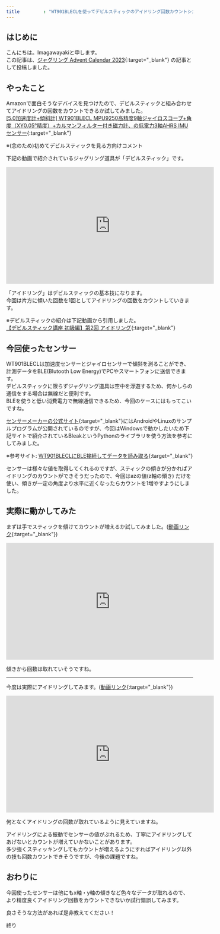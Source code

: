 ```yaml
---
title         : "WT901BLECLを使ってデビルスティックのアイドリング回数カウントシステムを試作してみました"
---
```


## はじめに
こんにちは。Imagawayakiと申します。  
この記事は、[ジャグリング Advent Calendar 2023](https://adventar.org/calendars/8710){:target="_blank"} の記事として投稿しました。  

## やったこと
Amazonで面白そうなデバイスを見つけたので、デビルスティックと組み合わせてアイドリングの回数をカウントできるか試してみました。  
[[5.0加速度計+傾斜計] WT901BLECL MPU9250高精度9軸ジャイロスコープ+角度（XY0.05°精度）+カルマンフィルター付き磁力計、の低電力3軸AHRS IMUセンサー](https://www.amazon.co.jp/Bluetooth5-0%E5%8A%A0%E9%80%9F%E5%BA%A6%E8%A8%88-WT901BLECL-MPU9250%E9%AB%98%E7%B2%BE%E5%BA%A69%E8%BB%B8%E3%82%B8%E3%83%A3%E3%82%A4%E3%83%AD%E3%82%B9%E3%82%B3%E3%83%BC%E3%83%97-%E8%A7%92%E5%BA%A6%EF%BC%88XY0-05%C2%B0%E7%B2%BE%E5%BA%A6%EF%BC%89-%E3%82%AB%E3%83%AB%E3%83%9E%E3%83%B3%E3%83%95%E3%82%A3%E3%83%AB%E3%82%BF%E3%83%BC%E4%BB%98%E3%81%8D%E7%A3%81%E5%8A%9B%E8%A8%88%E3%80%81%E3%81%AE%E4%BD%8E%E9%9B%BB%E5%8A%9B3%E8%BB%B8AHRS/dp/B07SYYRZQ2){:target="_blank"}  

※(念のため)初めてデビルスティックを見る方向けコメント  

下記の動画で紹介されているジャグリング道具が「デビルスティック」です。  
<iframe width="560" height="315" src="https://www.youtube.com/embed/HhfULKjZ2kE?si=KRinEs8dwWkupvYI" title="YouTube video player" frameborder="0" allow="accelerometer; autoplay; clipboard-write; encrypted-media; gyroscope; picture-in-picture; web-share" allowfullscreen></iframe>

「アイドリング」はデビルスティックの基本技になります。  
今回は片方に傾いた回数を1回としてアイドリングの回数をカウントしていきます。  

※デビルスティックの紹介は下記動画から引用しました。  
[【デビルスティック講座 初級編】第2回 アイドリング](https://youtu.be/HhfULKjZ2kE?si=fi_kdmM43fe2vJdo){:target="_blank"}

## 今回使ったセンサー
WT901BLECLは加速度センサーとジャイロセンサーで傾斜を測ることができ、計測データをBLE(Blutooth Low Energy)でPCやスマートフォンに送信できます。  
デビルスティックに限らずジャグリング道具は空中を浮遊するため、何かしらの通信をする場合は無線だと便利です。  
BLEを使うと低い消費電力で無線通信できるため、今回のケースにはもってこいですね。  

[センサーメーカーの公式サイト](https://www.wit-motion.com/9-axis/wt901blecl-mpu9250-high-precision.html){:target="_blank"}にはAndroidやLinuxのサンプルプログラムが公開されているのですが、今回はWindowsで動かしたいため下記サイトで紹介されているBleakというPythonのライブラリを使う方法を参考にしてみました。   

※参考サイト: [WT901BLECLにBLE接続してデータを読み取る](https://zenn.dev/fastriver/articles/wt901blecl_read_data){:target="_blank"}  

センサーは様々な値を取得してくれるのですが、スティックの傾きが分かればアイドリングのカウントができそうだったので、今回はazの値(z軸の傾き) だけを使い、傾きが一定の角度より水平に近くなったらカウントを1増やすようにしました。  

## 実際に動かしてみた
まずは手でスティックを傾けてカウントが増えるか試してみました。([動画リンク](https://youtu.be/2UYgqZz3BmA?si=gP3F90RjWrMA5BOv){:target="_blank"})  
<iframe width="560" height="315" src="https://www.youtube.com/embed/2UYgqZz3BmA?si=gP3F90RjWrMA5BOv" title="YouTube video player" frameborder="0" allow="accelerometer; autoplay; clipboard-write; encrypted-media; gyroscope; picture-in-picture; web-share" allowfullscreen></iframe>

傾きから回数は取れていそうですね。  

---

今度は実際にアイドリングしてみます。([動画リンク](https://youtu.be/dO3qWxZ_wnA?si=7vDpcehry4bsZviZ){:target="_blank"})  
<iframe width="560" height="315" src="https://www.youtube.com/embed/dO3qWxZ_wnA?si=7vDpcehry4bsZviZ" title="YouTube video player" frameborder="0" allow="accelerometer; autoplay; clipboard-write; encrypted-media; gyroscope; picture-in-picture; web-share" allowfullscreen></iframe>

何となくアイドリングの回数が取れているように見えていますね。  

アイドリングによる振動でセンサーの値がぶれるため、丁寧にアイドリングしてあげないとカウントが増えていかないことがあります。  
多少強くスティッキングしてもカウントが増えるようにすればアイドリング以外の技も回数カウントできそうですが、今後の課題ですね。   

## おわりに
今回使ったセンサーは他にもx軸・y軸の傾きなど色々なデータが取れるので、より精度良くアイドリング回数をカウントできないか試行錯誤してみます。  

良さそうな方法があれば是非教えてください！  

終り  
